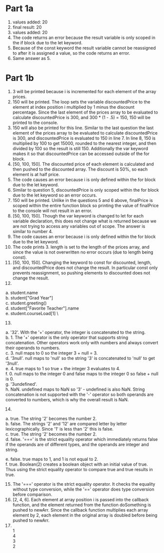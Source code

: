 # Part 1a
1. values added: 20
2. final result: 20
3. values added: 20
4. The code returns an error because the result variable is only scoped in the if block due to the let keyword. 
5. Because of the const keyword the result variable cannot be reassigned to after it is assigned a value, so the code returns an error.
6. Same answer as 5.
# Part 1b
1. 3 will be printed because i is incremented for each element of the array prices.
2. 150 will be printed. The loop sets the variable discountedPrice to the element at index position i multiplied by 1 minus the discount percentage. Since the last element of the prices array to be evaluated to calculate discountedPrice is 300, and 300 * (1 - .5) = 150, 150 will be printed to the console. 
3. 150 will also be printed for this line. Similar to the last question the last element of the prices array to be evaluated to calculate discountedPrice is 300, and discountedPrice is evaluated to 150 in line 7. In line 8, 150 is multiplied by 100 to get 15000, rounded to the nearest integer, and then divided by 100 so the result is still 150. Additionally the var keyword makes it so that discountedPrice can be accessed outside of the for block. 
4. [50, 100, 150]. The discounted price of each element is calculated and then pushed to the discounted array. The discount is 50%, so each element is at half price. 
5. The code causes an error because i is only defined within the for block due to the let keyword. 
6. Similar to question 5, discountedPrice is only scoped within the for block due to the let keyword so an error occurs.
7. 150 will be printed. Unlike in the questions 5 and 6 above, finalPrice is scoped within the entire function block so printing the value of finalPrice to the console will not result in an error.
8. [50, 100, 150]. Though the var keyword is changed to let for each variable declaration, this does not change what is returned because we are not trying to access any variables out of scope. The answer is similar to number 4. 
9. The code causes an error because i is only defined within the for block due to the let keyword.
10. The code prints 3. length is set to the length of the prices array, and since the value is not overwritten no error occurs (due to length being const).
11. [50, 100, 150]. Changing the keyword to const for discounted, length, and discountedPrice does not change the result. In particular const only prevents reassignment, so pushing elements to discounted does not change the result.
12. 
a. student.name\
b. student["Grad Year"] \
c. student.greeting() \
d. student["Favorite Teacher"].name \
e. student.courseLoad[1] \

13. 
a. '32'. With the '+' operator, the integer is concatenated to the string. \
b. 1. The '+' operator is the only operator that supports string concatenation. Other operators work only with numbers and always convert their operands to numbers. \
c. 3. null maps to 0 so the integer 3 + null = 3. \
d. '3null'. null maps to 'null' so the string '3' is concatenated to 'null' to get '3null'. \
e. 4. true maps to 1 so true + the integer 3 evaluates to 4.\
f. 0. null maps to the integer 0 and false maps to the integer 0 so false + null is 0. \
g. '3undefined'. \
h. NaN. undefined maps to NaN so '3' - undefined is also NaN. String concatenation is not supported with the '-' operator so both operands are converted to numbers, which is why the overall result is NaN. 

14. 
a. true. The string '2' becomes the number 2. \
b. false. The strings '2' and '12' are compared letter by letter lexicographically. Since '1' is less than '2' this is false. \
c. true. The string '2' becomes the number 2. \
d. false. '===' is the strict equality operator which immediately returns false if the operands are of different types, and the operands are integer and string.

e. false. true maps to 1, and 1 is not equal to 2. \
f. true. Boolean(2) creates a boolean object with an initial value of true. Thus using the strict equality operator to compare true and true results in true. 

15. The '===' operator is the strict equality operator. It checks the equality without type conversion, while the '==' operator does type conversion before comparison. 
17. [2, 4, 6]. Each element at array position i is passed into the callback function, and the element returned from the function doSomething is pushed to newArr. Since the callback function multiplies each array element by 2, each element in the original array is doubled before being pushed to newArr. 
19. \
1\
4\
3\
2

